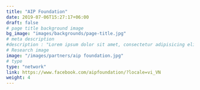 ```yaml
---
title: "AIP Foundation"
date: 2019-07-06T15:27:17+06:00
draft: false
# page title background image
bg_image: "images/backgrounds/page-title.jpg"
# meta description
#description : "Lorem ipsum dolor sit amet, consectetur adipisicing elit, sed do eiusmod tempor incididunt ut labore. dolore magna aliqua. Ut enim ad minim veniam, quis nostrud."
# Research image
image: "/images/partners/aip foundation.jpg"
# type
type: "network"
link: https://www.facebook.com/aipfoundation/?locale=vi_VN
weight: 4
---
```

